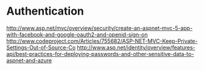 # Authentication

http://www.asp.net/mvc/overview/security/create-an-aspnet-mvc-5-app-with-facebook-and-google-oauth2-and-openid-sign-on
http://www.codeproject.com/Articles/755682/ASP-NET-MVC-Keep-Private-Settings-Out-of-Source-Co
http://www.asp.net/identity/overview/features-api/best-practices-for-deploying-passwords-and-other-sensitive-data-to-aspnet-and-azure
